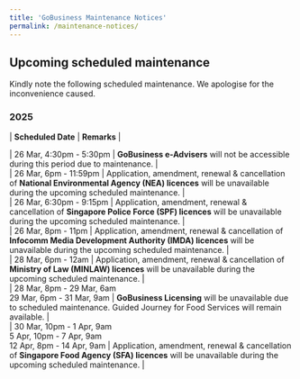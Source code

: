 ```yaml
---
title: 'GoBusiness Maintenance Notices'
permalink: /maintenance-notices/
---
```


## Upcoming scheduled maintenance

Kindly note the following scheduled maintenance. We apologise for the inconvenience caused. 


### 2025 

| **Scheduled Date** | **Remarks** |  


| 26 Mar, 4:30pm - 5:30pm | **GoBusiness e-Advisers** will not be accessible during this period due to maintenance. |    
| 26 Mar, 6pm - 11:59pm | Application, amendment, renewal & cancellation of **National Environmental Agency (NEA) licences** will be unavailable during the upcoming scheduled maintenance. |    
| 26 Mar, 6:30pm - 9:15pm | Application, amendment, renewal & cancellation of **Singapore Police Force (SPF) licences** will be unavailable during the upcoming scheduled maintenance. |     
| 26 Mar, 8pm - 11pm | Application, amendment, renewal & cancellation of **Infocomm Media Development Authority (IMDA) licences** will be unavailable during the upcoming scheduled maintenance. |        
| 28 Mar, 6pm - 12am | Application, amendment, renewal & cancellation of **Ministry of Law (MINLAW) licences** will be unavailable during the upcoming scheduled maintenance. |                            
| 28 Mar, 8pm - 29 Mar, 6am<br>29 Mar, 6pm - 31 Mar, 9am | **GoBusiness Licensing** will be unavailable due to scheduled maintenance. Guided Journey for Food Services will remain available. |   
| 30 Mar, 10pm - 1 Apr, 9am<br>5 Apr, 10pm - 7 Apr, 9am<br>12 Apr, 8pm - 14 Apr, 9am | Application, amendment, renewal & cancellation of **Singapore Food Agency (SFA) licences** will be unavailable during the upcoming scheduled maintenance. |              



<script src="/jquery/jquery.min.js"></script> <script src="/jquery/resize-tables.js"></script>
